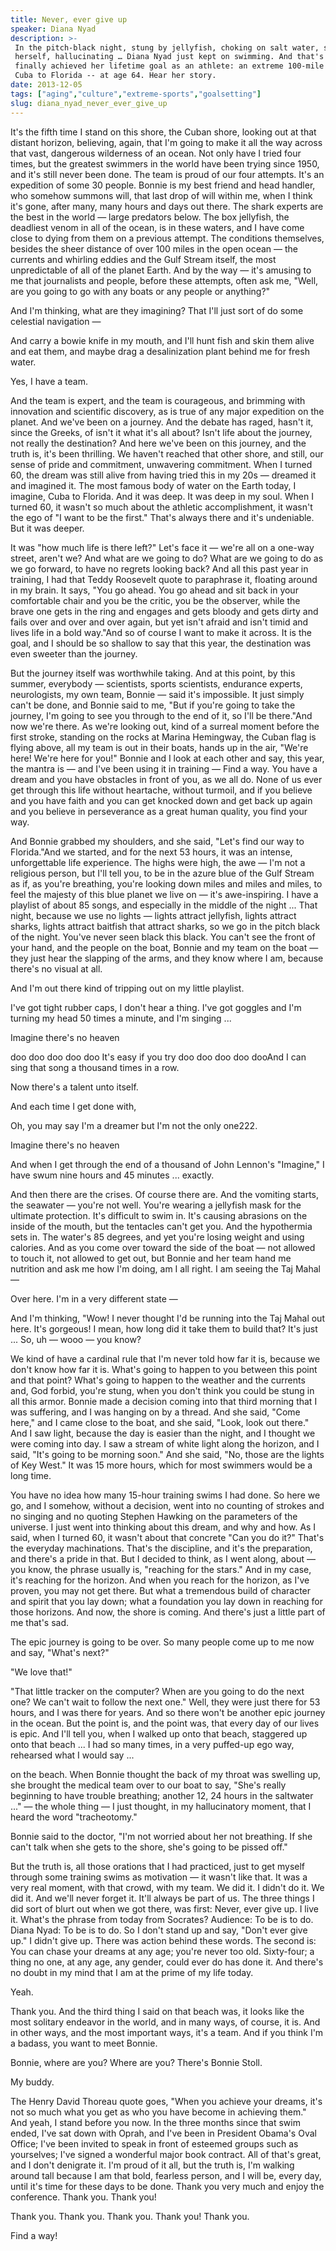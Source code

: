 ```yaml
---
title: Never, ever give up
speaker: Diana Nyad
description: >-
 In the pitch-black night, stung by jellyfish, choking on salt water, singing to
 herself, hallucinating … Diana Nyad just kept on swimming. And that's how she
 finally achieved her lifetime goal as an athlete: an extreme 100-mile swim from
 Cuba to Florida -- at age 64. Hear her story.
date: 2013-12-05
tags: ["aging","culture","extreme-sports","goalsetting"]
slug: diana_nyad_never_ever_give_up
---
```


It's the fifth time I stand on this shore, the Cuban shore, looking out at that distant
horizon, believing, again, that I'm going to make it all the way across that vast,
dangerous wilderness of an ocean. Not only have I tried four times, but the greatest
swimmers in the world have been trying since 1950, and it's still never been done. The team
is proud of our four attempts. It's an expedition of some 30 people. Bonnie is my best
friend and head handler, who somehow summons will, that last drop of will within me, when
I think it's gone, after many, many hours and days out there. The shark experts are the
best in the world — large predators below. The box jellyfish, the deadliest venom in all
of the ocean, is in these waters, and I have come close to dying from them on a previous
attempt. The conditions themselves, besides the sheer distance of over 100 miles in the
open ocean — the currents and whirling eddies and the Gulf Stream itself, the most
unpredictable of all of the planet Earth. And by the way — it's amusing to me that
journalists and people, before these attempts, often ask me, "Well, are you going to go
with any boats or any people or anything?"

And I'm thinking, what are they imagining? That I'll just sort of do some celestial
navigation —

And carry a bowie knife in my mouth, and I'll hunt fish and skin them alive and eat them,
and maybe drag a desalinization plant behind me for fresh water.

Yes, I have a team.

And the team is expert, and the team is courageous, and brimming with innovation and
scientific discovery, as is true of any major expedition on the planet. And we've been on a
journey. And the debate has raged, hasn't it, since the Greeks, of isn't it what it's all
about? Isn't life about the journey, not really the destination? And here we've been on
this journey, and the truth is, it's been thrilling. We haven't reached that other shore,
and still, our sense of pride and commitment, unwavering commitment. When I turned 60, the
dream was still alive from having tried this in my 20s — dreamed it and imagined it. The
most famous body of water on the Earth today, I imagine, Cuba to Florida. And it was deep.
It was deep in my soul. When I turned 60, it wasn't so much about the athletic
accomplishment, it wasn't the ego of "I want to be the first." That's always there and
it's undeniable. But it was deeper.

It was "how much life is there left?" Let's face it — we're all on a one-way street,
aren't we? And what are we going to do? What are we going to do as we go forward, to have
no regrets looking back? And all this past year in training, I had that Teddy Roosevelt
quote to paraphrase it, floating around in my brain. It says, "You go ahead. You go ahead
and sit back in your comfortable chair and you be the critic, you be the observer, while
the brave one gets in the ring and engages and gets bloody and gets dirty and fails over
and over and over again, but yet isn't afraid and isn't timid and lives life in a bold
way."And so of course I want to make it across. It is the goal, and I should be so shallow
to say that this year, the destination was even sweeter than the journey.

But the journey itself was worthwhile taking. And at this point, by this summer, everybody
— scientists, sports scientists, endurance experts, neurologists, my own team, Bonnie —
said it's impossible. It just simply can't be done, and Bonnie said to me, "But if you're
going to take the journey, I'm going to see you through to the end of it, so I'll be
there."And now we're there. As we're looking out, kind of a surreal moment before the
first stroke, standing on the rocks at Marina Hemingway, the Cuban flag is flying above,
all my team is out in their boats, hands up in the air, "We're here! We're here for you!"
Bonnie and I look at each other and say, this year, the mantra is — and I've been using it
in training — Find a way. You have a dream and you have obstacles in front of you, as we
all do. None of us ever get through this life without heartache, without turmoil, and if
you believe and you have faith and you can get knocked down and get back up again and you
believe in perseverance as a great human quality, you find your way.

And Bonnie grabbed my shoulders, and she said, "Let's find our way to Florida."And we
started, and for the next 53 hours, it was an intense, unforgettable life experience. The
highs were high, the awe — I'm not a religious person, but I'll tell you, to be in the
azure blue of the Gulf Stream as if, as you're breathing, you're looking down miles and
miles and miles, to feel the majesty of this blue planet we live on — it's awe-inspiring.
I have a playlist of about 85 songs, and especially in the middle of the night ... That
night, because we use no lights — lights attract jellyfish, lights attract sharks, lights
attract baitfish that attract sharks, so we go in the pitch black of the night. You've
never seen black this black. You can't see the front of your hand, and the people on the
boat, Bonnie and my team on the boat — they just hear the slapping of the arms, and they
know where I am, because there's no visual at all.

And I'm out there kind of tripping out on my little playlist.

I've got tight rubber caps, I don't hear a thing. I've got goggles and I'm turning my head
50 times a minute, and I'm singing ...

Imagine there's no heaven

doo doo doo doo doo It's easy if you try doo doo doo doo dooAnd I can sing that song a
thousand times in a row.

Now there's a talent unto itself.

And each time I get done with,

Oh, you may say I'm a dreamer but I'm not the only one222.

Imagine there's no heaven

And when I get through the end of a thousand of John Lennon's "Imagine," I have swum nine
hours and 45 minutes ... exactly.

And then there are the crises. Of course there are. And the vomiting starts, the seawater
— you're not well. You're wearing a jellyfish mask for the ultimate protection. It's
difficult to swim in. It's causing abrasions on the inside of the mouth, but the tentacles
can't get you. And the hypothermia sets in. The water's 85 degrees, and yet you're losing
weight and using calories. And as you come over toward the side of the boat — not allowed
to touch it, not allowed to get out, but Bonnie and her team hand me nutrition and ask me
how I'm doing, am I all right. I am seeing the Taj Mahal —

Over here. I'm in a very different state —

And I'm thinking, "Wow! I never thought I'd be running into the Taj Mahal out here. It's
gorgeous! I mean, how long did it take them to build that? It's just ... So, uh — wooo —
you know?

We kind of have a cardinal rule that I'm never told how far it is, because we don't know
how far it is. What's going to happen to you between this point and that point? What's
going to happen to the weather and the currents and, God forbid, you're stung, when you
don't think you could be stung in all this armor. Bonnie made a decision coming into that
third morning that I was suffering, and I was hanging on by a thread. And she said, "Come
here," and I came close to the boat, and she said, "Look, look out there." And I saw
light, because the day is easier than the night, and I thought we were coming into day. I
saw a stream of white light along the horizon, and I said, "It's going to be morning
soon." And she said, "No, those are the lights of Key West." It was 15 more hours, which
for most swimmers would be a long time.

You have no idea how many 15-hour training swims I had done. So here we go, and I somehow,
without a decision, went into no counting of strokes and no singing and no quoting Stephen
Hawking on the parameters of the universe. I just went into thinking about this dream, and
why and how. As I said, when I turned 60, it wasn't about that concrete "Can you do it?"
That's the everyday machinations. That's the discipline, and it's the preparation, and
there's a pride in that. But I decided to think, as I went along, about — you know, the
phrase usually is, "reaching for the stars." And in my case, it's reaching for the
horizon. And when you reach for the horizon, as I've proven, you may not get there. But
what a tremendous build of character and spirit that you lay down; what a foundation you
lay down in reaching for those horizons. And now, the shore is coming. And there's just a
little part of me that's sad.

The epic journey is going to be over. So many people come up to me now and say, "What's
next?"

"We love that!"

"That little tracker on the computer? When are you going to do the next one? We can't wait
to follow the next one." Well, they were just there for 53 hours, and I was there for
years. And so there won't be another epic journey in the ocean. But the point is, and the
point was, that every day of our lives is epic. And I'll tell you, when I walked up onto
that beach, staggered up onto that beach ... I had so many times, in a very puffed-up ego
way, rehearsed what I would say ...

on the beach. When Bonnie thought the back of my throat was swelling up, she brought the
medical team over to our boat to say, "She's really beginning to have trouble breathing;
another 12, 24 hours in the saltwater ..." — the whole thing — I just thought, in my
hallucinatory moment, that I heard the word "tracheotomy."

Bonnie said to the doctor, "I'm not worried about her not breathing. If she can't talk
when she gets to the shore, she's going to be pissed off."

But the truth is, all those orations that I had practiced, just to get myself through some
training swims as motivation — it wasn't like that. It was a very real moment, with that
crowd, with my team. We did it. I didn't do it. We did it. And we'll never forget it.
It'll always be part of us. The three things I did sort of blurt out when we got there, was
first: Never, ever give up. I live it. What's the phrase from today from
Socrates? Audience: To be is to do. Diana Nyad: To be is to do. So I don't stand up and say,
"Don't ever give up." I didn't give up. There was action behind these words. The second is:
You can chase your dreams at any age; you're never too old. Sixty-four; a thing no one, at
any age, any gender, could ever do has done it. And there's no doubt in my mind that I am
at the prime of my life today.

Yeah.

Thank you. And the third thing I said on that beach was, it looks like the most solitary
endeavor in the world, and in many ways, of course, it is. And in other ways, and the most
important ways, it's a team. And if you think I'm a badass, you want to meet
Bonnie.

Bonnie, where are you? Where are you? There's Bonnie Stoll.

My buddy.

The Henry David Thoreau quote goes, "When you achieve your dreams, it's not so much what
you get as who you have become in achieving them." And yeah, I stand before you now. In
the three months since that swim ended, I've sat down with Oprah, and I've been in
President Obama's Oval Office; I've been invited to speak in front of esteemed groups such
as yourselves; I've signed a wonderful major book contract. All of that's great, and I
don't denigrate it. I'm proud of it all, but the truth is, I'm walking around tall because
I am that bold, fearless person, and I will be, every day, until it's time for these days
to be done. Thank you very much and enjoy the conference. Thank you. Thank
you!

Thank you. Thank you. Thank you. Thank you! Thank you.

Find a way!

<!--
ad_duration=3.33
event="TEDWomen 2013"
external_start_time=0
intro_duration=11.82
is_subtitle_required="False"
is_talk_featured="True"
language="en"
language_swap="False"
native_language="en"
number_of_related_talks=6
number_of_speakers=1
number_of_subtitled_videos=36
number_of_tags=4
number_of_talk_download_languages=36
number_of_talk_more_resources=0
number_of_talk_recommendations=0
number_of_talks_take_actions=0
post_ad_duration=0.83
published_timestamp="2013-12-23 16:01:07"
recording_date="2013-12-05"
speaker_description="Journalist, swimmer"
speaker_is_published=1
speaker_name="Diana Nyad"
talk_name="Never, ever give up"
talks_tags=["aging","culture","extreme-sports","goalsetting"]
url_audio="https://download.ted.com/talks/DianaNyad_2013W.mp3?apikey=acme-roadrunner"
url_photo_speaker="https://pe.tedcdn.com/images/ted/d42f2aa562f5239e079d8c0333bcc12250de86f3_254x191.jpg"
url_photo_talk="https://pe.tedcdn.com/images/ted/27bed084c19454f85bdccd7b27993d5673113621_1600x1200.jpg"
url_webpage="https://www.ted.com/talks/diana_nyad_never_ever_give_up"
video_type_name="TED Stage Talk"
-->
